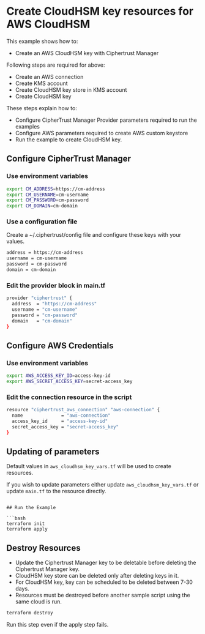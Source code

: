 # Create CloudHSM key resources for AWS CloudHSM

This example shows how to:
- Create an AWS CloudHSM key with Ciphertrust Manager

Following steps are required for above:
- Create an AWS connection
- Create KMS account
- Create CloudHSM key store in KMS account
- Create CloudHSM key

These steps explain how to:
- Configure CipherTrust Manager Provider parameters required to run the examples
- Configure AWS parameters required to create AWS custom keystore
- Run the example to create CloudHSM key.

## Configure CipherTrust Manager

### Use environment variables

```bash
export CM_ADDRESS=https://cm-address
export CM_USERNAME=cm-username
export CM_PASSWORD=cm-password
export CM_DOMAIN=cm-domain
```
### Use a configuration file

Create a ~/.ciphertrust/config file and configure these keys with your values.

```bash
address = https://cm-address
username = cm-username
password = cm-password
domain = cm-domain
```

### Edit the provider block in main.tf

```bash
provider "ciphertrust" {
  address  = "https://cm-address"
  username = "cm-username"
  password = "cm-password"
  domain   = "cm-domain"
}
```

## Configure AWS Credentials

### Use environment variables

```bash
export AWS_ACCESS_KEY_ID=access-key-id
export AWS_SECRET_ACCESS_KEY=secret-access_key
```

### Edit the connection resource in the script

```bash
resource "ciphertrust_aws_connection" "aws-connection" {
  name              = "aws-connection"
  access_key_id     = "access-key-id"
  secret_access_key = "secret-access_key"
}
```

##  Updating of parameters

Default values in `aws_cloudhsm_key_vars.tf` will be used to create resources.

If you wish to update parameters either update `aws_cloudhsm_key_vars.tf` or update `main.tf` to the resource directly.

```

## Run the Example

```bash
terraform init
terraform apply
```

## Destroy Resources

- Update the Ciphertrust Manager key to be deletable before deleting the Ciphertrust Manager key.
- CloudHSM key store can be deleted only after deleting keys in it.
- For CloudHSM key, key can be scheduled to be deleted between 7-30 days.
- Resources must be destroyed before another sample script using the same cloud is run.

```bash
terraform destroy
```
Run this step even if the apply step fails.

